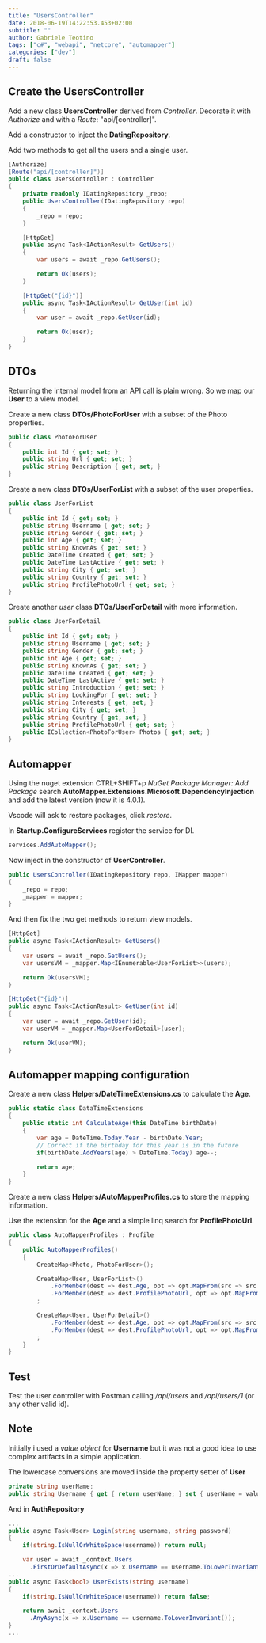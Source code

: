 ```yaml
---
title: "UsersController"
date: 2018-06-19T14:22:53.453+02:00
subtitle: ""
author: Gabriele Teotino
tags: ["c#", "webapi", "netcore", "automapper"]
categories: ["dev"]
draft: false
---
```


<!--more-->

## Create the UsersController

Add a new class **UsersController** derived from *Controller*. Decorate it with *Authorize* and with a *Route*: "api/[controller]".

Add a constructor to inject the **DatingRepository**.

Add two methods to get all the users and a single user.

```c#
[Authorize]
[Route("api/[controller]")]
public class UsersController : Controller
{
    private readonly IDatingRepository _repo;
    public UsersController(IDatingRepository repo)
    {
        _repo = repo;
    }

    [HttpGet]
    public async Task<IActionResult> GetUsers()
    {
        var users = await _repo.GetUsers();

        return Ok(users);
    }

    [HttpGet("{id}")]
    public async Task<IActionResult> GetUser(int id)
    {
        var user = await _repo.GetUser(id);

        return Ok(user);
    }
}
```

## DTOs

Returning the internal model from an API call is plain wrong. So we map our **User** to a view model.

Create a new class **DTOs/PhotoForUser** with a subset of the Photo properties.

```c#
public class PhotoForUser
{
    public int Id { get; set; }
    public string Url { get; set; }
    public string Description { get; set; }
}
```

Create a new class **DTOs/UserForList** with a subset of the user properties.

```c#
public class UserForList
{
    public int Id { get; set; }
    public string Username { get; set; }
    public string Gender { get; set; }
    public int Age { get; set; }
    public string KnownAs { get; set; }
    public DateTime Created { get; set; }
    public DateTime LastActive { get; set; }
    public string City { get; set; }
    public string Country { get; set; }
    public string ProfilePhotoUrl { get; set; }
}
```

Create another *user* class **DTOs/UserForDetail** with more information.

```c#
public class UserForDetail
{
    public int Id { get; set; }
    public string Username { get; set; }
    public string Gender { get; set; }
    public int Age { get; set; }
    public string KnownAs { get; set; }
    public DateTime Created { get; set; }
    public DateTime LastActive { get; set; }
    public string Introduction { get; set; }
    public string LookingFor { get; set; }
    public string Interests { get; set; }
    public string City { get; set; }
    public string Country { get; set; }
    public string ProfilePhotoUrl { get; set; }
    public ICollection<PhotoForUser> Photos { get; set; }
}
```

## Automapper

Using the nuget extension CTRL+SHIFT+p *NuGet Package Manager: Add Package* search **AutoMapper.Extensions.Microsoft.DependencyInjection** and add the latest version (now it is 4.0.1).

Vscode will ask to restore packages, click *restore*.

In **Startup.ConfigureServices** register the service for DI.

```c#
services.AddAutoMapper();
```

Now inject in the constructor of **UserController**.

```c#
public UsersController(IDatingRepository repo, IMapper mapper)
{
    _repo = repo;
    _mapper = mapper;
}
```

And then fix the two get methods to return view models.

```c#
[HttpGet]
public async Task<IActionResult> GetUsers()
{
    var users = await _repo.GetUsers();
    var usersVM = _mapper.Map<IEnumerable<UserForList>>(users);

    return Ok(usersVM);
}

[HttpGet("{id}")]
public async Task<IActionResult> GetUser(int id)
{
    var user = await _repo.GetUser(id);
    var userVM = _mapper.Map<UserForDetail>(user);

    return Ok(userVM);
}
```

## Automapper mapping configuration

Create a new class **Helpers/DateTimeExtensions.cs** to calculate the **Age**.

```c#
public static class DataTimeExtensions
{
    public static int CalculateAge(this DateTime birthDate)
    {
        var age = DateTime.Today.Year - birthDate.Year;
        // Correct if the birthday for this year is in the future
        if(birthDate.AddYears(age) > DateTime.Today) age--;

        return age;
    }
}
```

Create a new class **Helpers/AutoMapperProfiles.cs** to store the mapping information.

Use the extension for the **Age** and a simple linq search for **ProfilePhotoUrl**.

```c#
public class AutoMapperProfiles : Profile
{
    public AutoMapperProfiles()
    {
        CreateMap<Photo, PhotoForUser>();

        CreateMap<User, UserForList>()
            .ForMember(dest => dest.Age, opt => opt.MapFrom(src => src.DateOfBirth.CalculateAge()))
            .ForMember(dest => dest.ProfilePhotoUrl, opt => opt.MapFrom(src => src.Photos.FirstOrDefault(x => x.IsMain).Url))
        ;

        CreateMap<User, UserForDetail>()
            .ForMember(dest => dest.Age, opt => opt.MapFrom(src => src.DateOfBirth.CalculateAge()))
            .ForMember(dest => dest.ProfilePhotoUrl, opt => opt.MapFrom(src => src.Photos.FirstOrDefault(x => x.IsMain).Url))
        ;
    }
}
```

## Test

Test the user controller with Postman calling */api/users* and */api/users/1* (or any other valid id).

## Note

Initially i used a *value object* for **Username** but it was not a good idea to use complex artifacts in a simple application.

The lowercase conversions are moved inside the property setter of **User**

```c#
private string userName;
public string Username { get { return userName; } set { userName = value.ToLowerInvariant(); } }
```

And in **AuthRepository**

```c#
...
public async Task<User> Login(string username, string password)
{
    if(string.IsNullOrWhiteSpace(username)) return null;

    var user = await _context.Users
      .FirstOrDefaultAsync(x => x.Username == username.ToLowerInvariant());
...
public async Task<bool> UserExists(string username)
{
    if(string.IsNullOrWhiteSpace(username)) return false;

    return await _context.Users
      .AnyAsync(x => x.Username == username.ToLowerInvariant());
}
...
```
